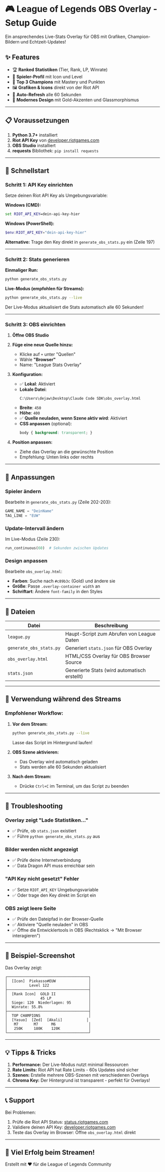 # 🎮 League of Legends OBS Overlay - Setup Guide

Ein ansprechendes Live-Stats Overlay für OBS mit Grafiken, Champion-Bildern und Echtzeit-Updates!

## ✨ Features

- 🏆 **Ranked Statistiken** (Tier, Rank, LP, Winrate)
- 👤 **Spieler-Profil** mit Icon und Level
- 🎯 **Top 3 Champions** mit Mastery und Punkten
- 🖼️ **Grafiken & Icons** direkt von der Riot API
- 🔄 **Auto-Refresh** alle 60 Sekunden
- 🎨 **Modernes Design** mit Gold-Akzenten und Glassmorphismus

---

## 📋 Voraussetzungen

1. **Python 3.7+** installiert
2. **Riot API Key** von [developer.riotgames.com](https://developer.riotgames.com/)
3. **OBS Studio** installiert
4. **requests** Bibliothek: `pip install requests`

---

## 🚀 Schnellstart

### Schritt 1: API Key einrichten

Setze deinen Riot API Key als Umgebungsvariable:

**Windows (CMD):**
```cmd
set RIOT_API_KEY=dein-api-key-hier
```

**Windows (PowerShell):**
```powershell
$env:RIOT_API_KEY="dein-api-key-hier"
```

**Alternative:** Trage den Key direkt in `generate_obs_stats.py` ein (Zeile 197)

---

### Schritt 2: Stats generieren

**Einmaliger Run:**
```bash
python generate_obs_stats.py
```

**Live-Modus (empfohlen für Streams):**
```bash
python generate_obs_stats.py --live
```

Der Live-Modus aktualisiert die Stats automatisch alle 60 Sekunden!

---

### Schritt 3: OBS einrichten

1. **Öffne OBS Studio**
2. **Füge eine neue Quelle hinzu:**
   - Klicke auf `+` unter "Quellen"
   - Wähle **"Browser"**
   - Name: "League Stats Overlay"

3. **Konfiguration:**
   - ✅ **Lokal**: Aktiviert
   - **Lokale Datei**:
     ```
     C:\Users\dejaw\Desktop\Claude Code SDK\obs_overlay.html
     ```
   - **Breite**: `450`
   - **Höhe**: `400`
   - ✅ **Quelle neuladen, wenn Szene aktiv wird**: Aktiviert
   - **CSS anpassen** (optional):
     ```css
     body { background: transparent; }
     ```

4. **Position anpassen:**
   - Ziehe das Overlay an die gewünschte Position
   - Empfehlung: Unten links oder rechts

---

## 🎨 Anpassungen

### Spieler ändern

Bearbeite in `generate_obs_stats.py` (Zeile 202-203):
```python
GAME_NAME = "DeinName"
TAG_LINE = "EUW"
```

### Update-Intervall ändern

Im Live-Modus (Zeile 230):
```python
run_continuous(60)  # Sekunden zwischen Updates
```

### Design anpassen

Bearbeite `obs_overlay.html`:
- **Farben**: Suche nach `#c89b3c` (Gold) und ändere sie
- **Größe**: Passe `.overlay-container width` an
- **Schriftart**: Ändere `font-family` in den Styles

---

## 📁 Dateien

| Datei | Beschreibung |
|-------|-------------|
| `league.py` | Haupt-Script zum Abrufen von League Daten |
| `generate_obs_stats.py` | Generiert `stats.json` für OBS Overlay |
| `obs_overlay.html` | HTML/CSS Overlay für OBS Browser Source |
| `stats.json` | Generierte Stats (wird automatisch erstellt) |

---

## 🎯 Verwendung während des Streams

### Empfohlener Workflow:

1. **Vor dem Stream:**
   ```bash
   python generate_obs_stats.py --live
   ```
   Lasse das Script im Hintergrund laufen!

2. **OBS Szene aktivieren:**
   - Das Overlay wird automatisch geladen
   - Stats werden alle 60 Sekunden aktualisiert

3. **Nach dem Stream:**
   - Drücke `Ctrl+C` im Terminal, um das Script zu beenden

---

## 🐛 Troubleshooting

### Overlay zeigt "Lade Statistiken..."
- ✅ Prüfe, ob `stats.json` existiert
- ✅ Führe `python generate_obs_stats.py` aus

### Bilder werden nicht angezeigt
- ✅ Prüfe deine Internetverbindung
- ✅ Data Dragon API muss erreichbar sein

### "API Key nicht gesetzt" Fehler
- ✅ Setze `RIOT_API_KEY` Umgebungsvariable
- ✅ Oder trage den Key direkt im Script ein

### OBS zeigt leere Seite
- ✅ Prüfe den Dateipfad in der Browser-Quelle
- ✅ Aktiviere "Quelle neuladen" in OBS
- ✅ Öffne die Entwicklertools in OBS (Rechtsklick → "Mit Browser interagieren")

---

## 🎨 Beispiel-Screenshot

Das Overlay zeigt:
```
┌─────────────────────────────────────┐
│  [Icon]  Piekasso#EUW               │
│          Level 122                  │
├─────────────────────────────────────┤
│  [Rank Icon]  GOLD II               │
│               45 LP                 │
│  Siege: 120  Niederlagen: 95        │
│  Winrate: 55.8%                     │
├─────────────────────────────────────┤
│  TOP CHAMPIONS                      │
│  [Yasuo]  [Zed]  [Akali]           │
│   M7       M7      M6               │
│   250K     180K    120K             │
└─────────────────────────────────────┘
```

---

## 💡 Tipps & Tricks

1. **Performance:** Der Live-Modus nutzt minimal Ressourcen
2. **Rate Limits:** Riot API hat Rate Limits - 60s Updates sind sicher
3. **Szenen:** Erstelle mehrere OBS-Szenen mit verschiedenen Overlays
4. **Chroma Key:** Der Hintergrund ist transparent - perfekt für Overlays!

---

## 📞 Support

Bei Problemen:
1. Prüfe die Riot API Status: [status.riotgames.com](https://status.riotgames.com/)
2. Validiere deinen API Key: [developer.riotgames.com](https://developer.riotgames.com/)
3. Teste das Overlay im Browser: Öffne `obs_overlay.html` direkt

---

## 🎉 Viel Erfolg beim Streamen!

Erstellt mit ❤️ für die League of Legends Community
